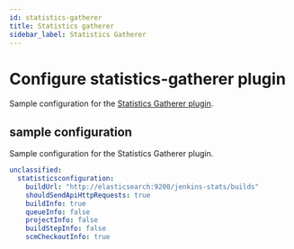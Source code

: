 ```yaml
---
id: statistics-gatherer
title: Statistics gatherer
sidebar_label: Statistics Gatherer
---
```


# Configure statistics-gatherer plugin

Sample configuration for the [Statistics Gatherer plugin](https://plugins.jenkins.io/statistics-gatherer).

## sample configuration

Sample configuration for the Statistics Gatherer plugin.

```yaml
unclassified:
  statisticsconfiguration:
    buildUrl: "http://elasticsearch:9200/jenkins-stats/builds"
    shouldSendApiHttpRequests: true
    buildInfo: true
    queueInfo: false
    projectInfo: false
    buildStepInfo: false
    scmCheckoutInfo: true
```
